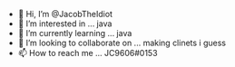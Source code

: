 - 👋 Hi, I’m @JacobTheIdiot
- 👀 I’m interested in ... java
- 🌱 I’m currently learning ... java
- 💞️ I’m looking to collaborate on ... making clinets i guess
- 📫 How to reach me ... JC9606#0153

<!---
JacobTheIdiot/JacobTheIdiot is a ✨ special ✨ repository because its `README.md` (this file) appears on your GitHub profile.
You can click the Preview link to take a look at your changes.
--->
